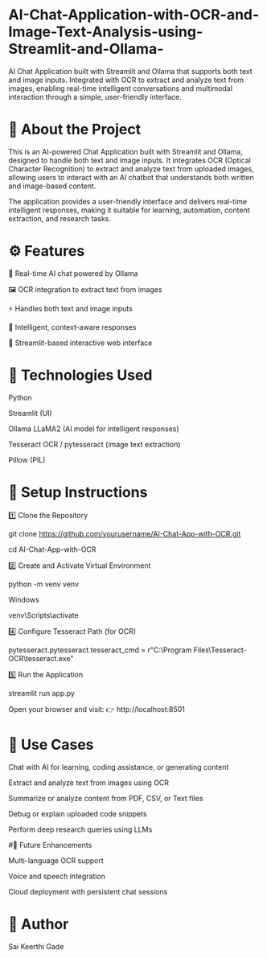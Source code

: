 # AI-Chat-Application-with-OCR-and-Image-Text-Analysis-using-Streamlit-and-Ollama-
AI Chat Application built with Streamlit and Ollama that supports both text and image inputs. Integrated with OCR to extract and analyze text from images, enabling real-time intelligent conversations and multimodal interaction through a simple, user-friendly interface.


# 🧠 About the Project

This is an AI-powered Chat Application built with Streamlit and Ollama, designed to handle both text and image inputs.
It integrates OCR (Optical Character Recognition) to extract and analyze text from uploaded images, allowing users to interact with an AI chatbot that understands both written and image-based content.

The application provides a user-friendly interface and delivers real-time intelligent responses, making it suitable for learning, automation, content extraction, and research tasks.

# ⚙️ Features

💬 Real-time AI chat powered by Ollama

🖼️ OCR integration to extract text from images

⚡ Handles both text and image inputs

🧠 Intelligent, context-aware responses

🧩 Streamlit-based interactive web interface

# 🧰 Technologies Used

Python

Streamlit (UI)

Ollama LLaMA2 (AI model for intelligent responses)

Tesseract OCR / pytesseract (image text extraction)

Pillow (PIL)

# 🚀 Setup Instructions
1️⃣ Clone the Repository

git clone https://github.com/yourusername/AI-Chat-App-with-OCR.git

cd AI-Chat-App-with-OCR

2️⃣ Create and Activate Virtual Environment

python -m venv venv

 Windows

venv\Scripts\activate

4️⃣ Configure Tesseract Path (for OCR)

pytesseract.pytesseract.tesseract_cmd = r"C:\Program Files\Tesseract-OCR\tesseract.exe"

5️⃣ Run the Application

streamlit run app.py


Open your browser and visit:
👉 http://localhost:8501

# 📌 Use Cases

Chat with AI for learning, coding assistance, or generating content

Extract and analyze text from images using OCR

Summarize or analyze content from PDF, CSV, or Text files

Debug or explain uploaded code snippets

Perform deep research queries using LLMs

#🔮 Future Enhancements

Multi-language OCR support

Voice and speech integration

Cloud deployment with persistent chat sessions

# 👨 Author

Sai Keerthi Gade
